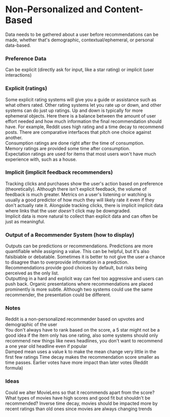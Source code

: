 # Non-Personalized and Content-Based
Data needs to be gathered about a user before recommendations can be made, whether that's demographic, contextual/ephemeral, or personal data-based.  

### Preference Data
Can be explicit (directly ask for input, like a star rating) or implicit (user interactions)   

### Explicit (ratings)
Some explicit rating systems will give you a guide or assistance such as what others rated. Other rating systems let you rate up or down, and other systems can do just up ratings. Up and down is typically for more ephemeral objects. Here there is a balance between the amount of user effort needed and how much information the final recommendation should have. For example, Reddit uses high rating and a time decay to recommend posts. There are comparative interfaces that pitch one choice against another.  
Consumption ratings are done right after the time of consumption.  
Memory ratings are provided some time after consumption.  
Expectation ratings are used for items that most users won't have much experience with, such as a house.  

### Implicit (implicit feedback recommenders)
Tracking clicks and purchases show the user's action based on preference (theoretically). Although there isn't explicit feedback, the volume of feedback is much greater. Metrics on a user's listening or watching is usually a good predictor of how much they will likely rate it even if they don't actually rate it. Alongside tracking clicks, there is implicit implicit data where links that the user *doesn't* click may be downgraded.  
Implicit data is more natural to collect than explicit data and can often be just as meaningful. 

### Output of a Recommender System (how to display)
Outputs can be predictions or recommendations. Predictions are more quantifiable while assigning a value. This can be helpful, but it's also falsibiable or debatable. Sometimes it is better to not give the user a chance to disagree than to overprovide information in a prediction. Recommendations provide good choices by default, but risks being perceived as the only list.  
Outputting in a hard and explicit way can feel too aggressive and users can push back. Organic presentations where recommendations are placed prominently is more subtle. Although two systems could use the same recommender, the presentation could be different. 

### Notes
Reddit is a non-personalized recommender based on upvotes and demographic of the user  
You don't always have to rank based on the score, a 5 star might not be a good idea if the item only has one rating, also some systems should only recommend new things like news headlines, you don't want to recommend a one year old headline even if popular  
Damped mean uses a value k to make the mean change very little in the first few ratings
Time decay makes the recommendation score smaller as time passes. Earlier votes have more impact than later votes (Reddit formula)

### Ideas
Could we alter MovieLens so that it recommends apart from the score? What types of movies have high scores and good fit but shouldn't be recommended?
Inverse time decay, movies should be impacted more by recent ratings than old ones since movies are always changing trends
